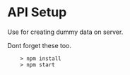 # API Setup

Use for creating dummy data on server.

Dont forget these too.

```
	> npm install
	> npm start
```
